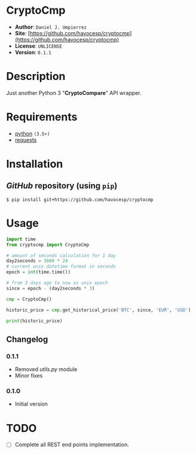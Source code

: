 # CryptoCmp

- **Author**: `Daniel J. Umpierrez`
- **Site**: [https://github.com/havocesp/cryptocmp](https://github.com/havocesp/cryptocmp)
- **License**: `UNLICENSE`
- **Version**: `0.1.1`

# Description
Just another Python 3 "**CryptoCompare**" API wrapper.

# Requirements
 - [python](https://www.python.org/) `(3.5+)`
 - [requests](https://github.com/TODO/requests)
 
# Installation

## _GitHub_ repository (using `pip`)

`$ pip install git+https://github.com/havocesp/cryptocmp`

# Usage

```python
import time
from cryptocmp import CryptoCmp

# amount of seconds calculation for 1 day
day2seconds = 3600 * 24
# current unix datetime format in seconds
epoch = int(time.time())

# from 3 days ago to now as unix epoch
since = epoch - (day2seconds * 3)

cmp = CryptoCmp()

historic_price = cmp.get_historical_price('BTC', since, 'EUR', 'USD')

print(historic_price)

```

## Changelog

### 0.1.1
- Removed _utils.py_ module
- Minor fixes

### 0.1.0
 - Initial version

# TODO
 - [ ] Complete all REST end points implementation.
